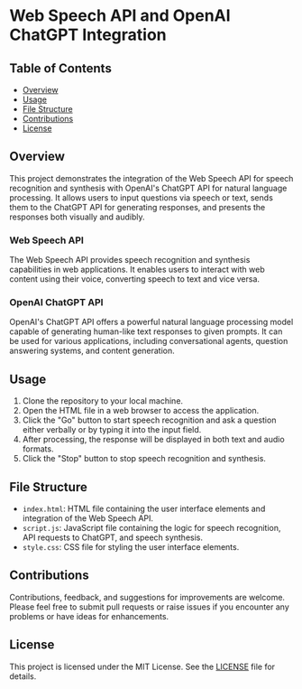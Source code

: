 # Web Speech API and OpenAI ChatGPT Integration

## Table of Contents

- [Overview](#overview)
- [Usage](#usage)
- [File Structure](#file-structure)
- [Contributions](#contributions)
- [License](#license)

## Overview
This project demonstrates the integration of the Web Speech API for speech recognition and synthesis with OpenAI's ChatGPT API for natural language processing. It allows users to input questions via speech or text, sends them to the ChatGPT API for generating responses, and presents the responses both visually and audibly.

### Web Speech API
The Web Speech API provides speech recognition and synthesis capabilities in web applications. It enables users to interact with web content using their voice, converting speech to text and vice versa.

### OpenAI ChatGPT API
OpenAI's ChatGPT API offers a powerful natural language processing model capable of generating human-like text responses to given prompts. It can be used for various applications, including conversational agents, question answering systems, and content generation.

## Usage
1. Clone the repository to your local machine.
2. Open the HTML file in a web browser to access the application.
3. Click the "Go" button to start speech recognition and ask a question either verbally or by typing it into the input field.
4. After processing, the response will be displayed in both text and audio formats.
5. Click the "Stop" button to stop speech recognition and synthesis.

## File Structure
- `index.html`: HTML file containing the user interface elements and integration of the Web Speech API.
- `script.js`: JavaScript file containing the logic for speech recognition, API requests to ChatGPT, and speech synthesis.
- `style.css`: CSS file for styling the user interface elements.

## Contributions
Contributions, feedback, and suggestions for improvements are welcome. Please feel free to submit pull requests or raise issues if you encounter any problems or have ideas for enhancements.

## License
This project is licensed under the MIT License. See the [LICENSE](LICENSE) file for details.
